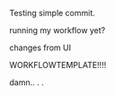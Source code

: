 Testing simple commit.

running my workflow yet? 

changes from UI 

WORKFLOWTEMPLATE!!!!

damn..
.
.
